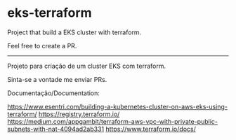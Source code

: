 # eks-terraform

Project that build a EKS cluster with terraform.

Feel free to create a PR.


---------------------------------------------------------------

Projeto para criação de um cluster EKS com terraform.

Sinta-se a vontade me enviar PRs. 

Documentação/Documentation:


https://www.esentri.com/building-a-kubernetes-cluster-on-aws-eks-using-terraform/
https://registry.terraform.io/
https://medium.com/appgambit/terraform-aws-vpc-with-private-public-subnets-with-nat-4094ad2ab331
https://www.terraform.io/docs/
